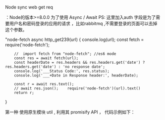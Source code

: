 Node sync  web get req


：Node的版本>=8.0.0 为了使用 Async / Await PS: 这里加入auth 字段是为了需要用户名和密码登录的应用的请求 ，比如rabbitmq ,不需要登录的页面可以去掉这个参数。

"node-fetch
    async http_get239(url) {
        console.log(url);
        const fetch = require('node-fetch');

        //  import fetch from "node-fetch"; //es6 mode
        const res = await fetch(url);
        const headerDate = res.headers && res.headers.get('date') ? res.headers.get('date') : 'no response date';
        console.log('___Status Code:', res.status);
        console.log('___+Date in Response header:', headerDate);

        const r = await res.text();
        // await res.json();    require('node-fetch')(url).text()
        return r;

}


第一种
使用原生模块 util , 利用其 promisify API ， 代码示例如下：

 
